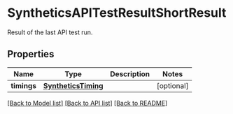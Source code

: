 # SyntheticsAPITestResultShortResult

Result of the last API test run.

## Properties
Name | Type | Description | Notes
------------ | ------------- | ------------- | -------------
**timings** | [**SyntheticsTiming**](SyntheticsTiming.md) |  | [optional] 

[[Back to Model list]](README.md#documentation-for-models) [[Back to API list]](README.md#documentation-for-api-endpoints) [[Back to README]](README.md)


